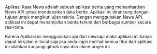 Aplikasi Kasa News adalah sebuah aplikasi berita yang memanfaatkan News API untuk mendapatkan data berita. Aplikasi ini dirancang dengan tujuan untuk mengikuti ujian teknis. Dengan menggunakan News API, aplikasi ini dapat menampilkan berita terkini dari berbagai sumber secara real-time.

Karena Aplikasi isi menggunakan api dari newsapi maka aplikasi ini hanya dapat berjalan di local saja jika anda ingin melihat semua fitur dari aplikasi ini silahkan kunjungi github saya dan clone projek ini
